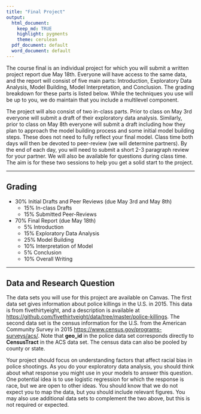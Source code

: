 ```yaml
---
title: "Final Project"
output:
  html_document:
    keep_md: TRUE
    highlight: pygments
    theme: cerulean
  pdf_document: default
  word_document: default
---
```


The course final is an individual project for which you will submit a written project report due May 18th. Everyone will have access to the same data, and the report will consist of five main parts: Introduction, Exploratory Data Analysis, Model Building, Model Interpretation, and Conclusion. The grading breakdown for these parts is listed below. While the techniques you use will be up to you, we do maintain that you include a multilevel component. 

The project will also consist of two in-class parts. Prior to class on May 3rd everyone will submit a draft of their exploratory data analysis. Similarly, prior to class on May 8th everyone will submit a draft including how they plan to approach the model building process and some initial model building steps. These does not need to fully reflect your final model. Class time both days will then be devoted to peer-review (we will determine partners). By the end of each day, you will need to submit a short 2-3 paragraph review for your partner. We will also be available for questions during class time. The aim is for these two sessions to help you get a solid start to the project.

---

## Grading

  -  30% Initial Drafts and Peer Reviews (due May 3rd and May 8th)
      - 15% In-class Drafts
      - 15% Submitted Peer-Reviews
  - 70% Final Report (due May 18th)
      - 5% Introduction
      - 15% Exploratory Data Analysis
      - 25% Model Building
      - 10% Interpretation of Model
      - 5% Conclusion
      - 10% Overall Writing

---

## Data and Research Question
The data sets you will use for this project are available on Canvas. The first data set gives information about police killings in the U.S. in 2015. This data is from fivethirtyeight, and a description is available at
<https://github.com/fivethirtyeight/data/tree/master/police-killings>. 
The second data set is the census information for the U.S. from the American Community Survey in 2015 <https://www.census.gov/programs-surveys/acs/>. Note that **geo_id** in the police data set corresponds directly to **CensusTract** in the ACS data set. The census data can also be pooled by county or state. 

Your project should focus on understanding factors that affect racial bias in police shootings. As you do your exploratory data analysis, you should think about what response you might use in your models to answer this question. One potential idea is to use logistic regression for which the response is race, but we are open to other ideas. You should know that we do not expect you to map the data, but you should include relevant figures. You may also use additional data sets to complement the two above, but this is not required or expected.





